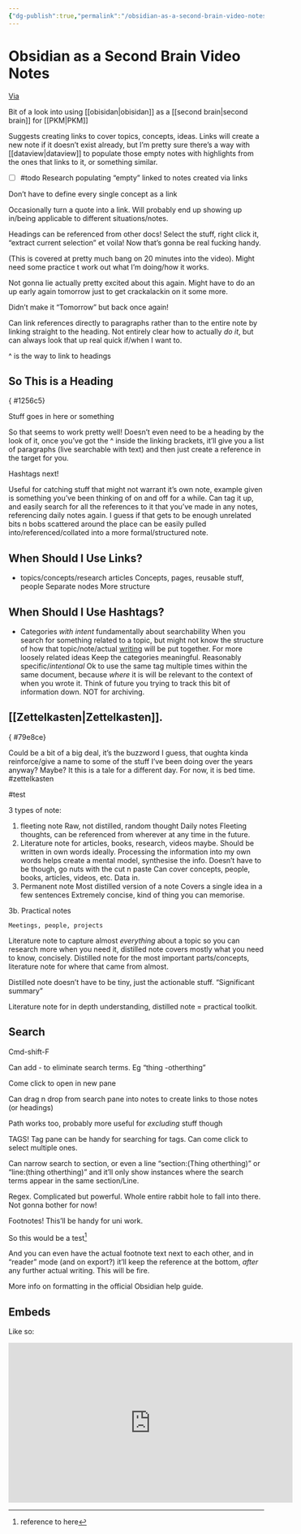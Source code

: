 ```yaml
---
{"dg-publish":true,"permalink":"/obsidian-as-a-second-brain-video-notes/","title":"Obsidian as a Second Brain Video Notes","noteIcon":""}
---
```



# Obsidian as a Second Brain Video Notes

[Via](https://www.youtube.com/watch?v=WqKluXIra70)

Bit of a look into using [[obisidan\|obisidan]] as a [[second brain\|second brain]] for [[PKM\|PKM]]

Suggests creating links to cover topics, concepts, ideas. Links will create a new note if it doesn’t exist already, but I’m pretty sure there’s a way with [[dataview\|dataview]] to populate those empty notes with highlights from the ones that links to it, or something similar. 

- [ ] #todo Research populating “empty” linked to notes created via links

Don’t have to define every single concept as a link

Occasionally turn a quote into a link. Will probably end up showing up in/being applicable to different situations/notes. 

Headings can be referenced from other docs! Select the stuff, right click it, “extract current selection” et voila! Now that’s gonna be real fucking handy. 

(This is covered at pretty much bang on 20 minutes into the video). Might need some practice t work out what I’m doing/how it works. 

Not gonna lie actually pretty excited about this again. Might have to do an up early again tomorrow just to get crackalackin on it some more. 

Didn’t make it “Tomorrow” but back once again!

Can link references directly to paragraphs rather than to the entire note by linking straight to the heading. Not entirely clear how to actually *do it*, but can always look that up real quick if/when I want to. 

^ is the way to link to headings

## So This is a Heading
{ #1256c5}


Stuff goes in here or something

So that seems to work pretty well! Doesn’t even need to be a heading by the look of it, once you’ve got the ^ inside the linking brackets, it’ll give you a list of paragraphs (live searchable with text) and then just create a reference in the target for you. 

Hashtags next!

Useful for catching stuff that might not warrant it’s own note, example given is something you’ve been thinking of on and off for a while. Can tag it up, and easily search for all the references to it that you’ve made in any notes, referencing daily notes again. I guess if that gets to be enough unrelated bits n bobs scattered around the place can be easily pulled into/referenced/collated into a more formal/structured note. 

## When Should I Use Links?
- topics/concepts/research articles
Concepts, pages, reusable stuff, people
Separate nodes
More structure

## When Should I Use Hashtags?
- Categories *with intent*
fundamentally about searchability
When you search for something related to a topic, but might not know the structure of how that topic/note/actual [writing](Writing.md) will be put together. For more loosely related ideas
Keep the categories meaningful. Reasonably specific/*intentional*
Ok to use the same tag multiple times within the same document, because *where* it is will be relevant to the context of when you wrote it. Think of future you trying to track this bit of information down. 
NOT for archiving. 

## [[Zettelkasten\|Zettelkasten]].
{ #79e8ce}


Could be a bit of a big deal, it’s the buzzword I guess, that oughta kinda reinforce/give a name to some of the stuff I’ve been doing over the years anyway? Maybe? It this is a tale for a different day. For now, it is bed time.  
#zettelkasten

#test

3 types of note:

1. fleeting note
	Raw, not distilled, random thought
	Daily notes
	Fleeting thoughts, can be referenced from wherever at any time in the future.
2. Literature note
	for articles, books, research, videos maybe. Should be written in own words ideally.
		Processing the information into my own words helps create a mental model, synthesise the info.
	Doesn’t have to be though, go nuts with the cut n paste
	Can cover concepts, people, books, articles, videos, etc. Data in. 
3. Permanent note
	Most distilled version of a note
	Covers a single idea in a few sentences
	Extremely concise, kind of thing you can memorise. 

3b. Practical notes

	Meetings, people, projects

Literature note to capture almost *everything* about a topic so you can research more when you need it, distilled note covers mostly what you need to know, concisely. Distilled note for the most important parts/concepts, literature note for where that came from almost. 

Distilled note doesn’t have to be tiny, just the actionable stuff. “Significant summary”

Literature note for in depth understanding, distilled note = practical toolkit. 

## Search

Cmd-shift-F

Can add - to eliminate search terms. Eg “thing -otherthing”

Come click to open in new pane

Can drag n drop from search pane into notes to create links to those notes (or headings)

Path works too, probably more useful for *excluding* stuff though

TAGS! Tag pane can be handy for searching for tags. Can come click to select multiple ones. 

Can narrow search to section, or even a line “section:(Thing otherthing)” or “line:(thing otherthing)” and it’ll only show instances where the search terms appear in the same section/Line. 

Regex. Complicated but powerful. Whole entire rabbit hole to fall into there. Not gonna bother for now!

Footnotes! This’ll be handy for uni work. 

So this would be a test[^1]

And you can even have the actual footnote text next to each other, and in “reader” mode (and on export?) it’ll keep the reference at the bottom, *after* any further actual writing. This will be fire. 

More info on formatting in the official Obsidian help guide. 

## Embeds

Like so:

<iframe width="560" height="315" src="https://www.youtube.com/embed/WqKluXIra70?start=4652" title="YouTube video player" frameborder="0" allow="accelerometer; autoplay; clipboard-write; encrypted-media; gyroscope; picture-in-picture" allowfullscreen></iframe>

[^1]: reference to here

